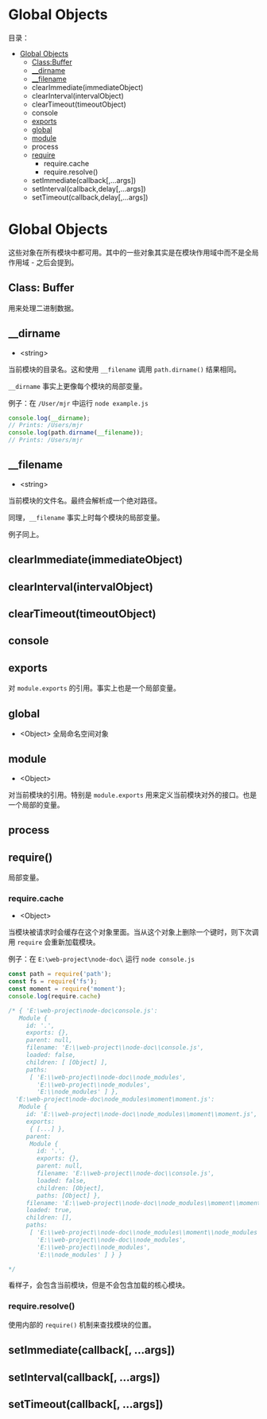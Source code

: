 # Global Objects

目录：   

+ [Global Objects](#globalobj)
  + [Class:Buffer](#buffer)
  + [\__dirname](#dirname)
  + [\__filename](#filename)
  + clearImmediate(immediateObject)
  + clearInterval(intervalObject)
  + clearTimeout(timeoutObject)
  + console
  + [exports](#export)
  + [global](#global)
  + [module](#module)
  + process
  + [require](#require)
    - require.cache
    - require.resolve()
  + setImmediate(callback[,...args])
  + setInterval(callback,delay[,...args])
  + setTimeout(callback,delay[,...args])


# Global Objects

<a name="globalobj"></a>   

这些对象在所有模块中都可用。其中的一些对象其实是在模块作用域中而不是全局作用域 - 之后会提到。   

## Class: Buffer

<a name="buffer"></a>   

用来处理二进制数据。   

## \__dirname

<a name="dirname"></a>   

+ &lt;string&gt;    

当前模块的目录名。这和使用 `__filename` 调用 `path.dirname()` 结果相同。   

`__dirname` 事实上更像每个模块的局部变量。    

例子：在 `/User/mjr` 中运行 `node example.js`   

```javascript
console.log(__dirname);
// Prints: /Users/mjr
console.log(path.dirname(__filename));
// Prints: /Users/mjr
```    

## \__filename  

<a name="filename"></a>   

+ &lt;string&gt;   

当前模块的文件名。最终会解析成一个绝对路径。   

同理，`__filename` 事实上时每个模块的局部变量。   

例子同上。    

## clearImmediate(immediateObject)   

## clearInterval(intervalObject)

## clearTimeout(timeoutObject)

## console  

## exports

<a name="exports"></a>   

对 `module.exports` 的引用。事实上也是一个局部变量。   

## global

<a name="global"></a>    

+ &lt;Object&gt; 全局命名空间对象   

## module

<a name="module"></a>   

+ &lt;Object&gt;   

对当前模块的引用。特别是 `module.exports` 用来定义当前模块对外的接口。也是一个局部的变量。   

## process

## require()

<a name="require"></a>
局部变量。   

### require.cache

+ &lt;Object&gt;   

当模块被请求时会缓存在这个对象里面。当从这个对象上删除一个键时，则下次调用 `require` 会重新加载模块。   

例子：在 `E:\web-project\node-doc\` 运行 `node console.js`   

```javascript
const path = require('path');
const fs = require('fs');
const moment = require('moment');
console.log(require.cache)

/* { 'E:\web-project\node-doc\console.js':
   Module {
     id: '.',
     exports: {},
     parent: null,
     filename: 'E:\\web-project\\node-doc\\console.js',
     loaded: false,
     children: [ [Object] ],
     paths:
      [ 'E:\\web-project\\node-doc\\node_modules',
        'E:\\web-project\\node_modules',
        'E:\\node_modules' ] },
  'E:\web-project\node-doc\node_modules\moment\moment.js':
   Module {
     id: 'E:\\web-project\\node-doc\\node_modules\\moment\\moment.js',
     exports:
      { [...] },
     parent:
      Module {
        id: '.',
        exports: {},
        parent: null,
        filename: 'E:\\web-project\\node-doc\\console.js',
        loaded: false,
        children: [Object],
        paths: [Object] },
     filename: 'E:\\web-project\\node-doc\\node_modules\\moment\\moment.js',
     loaded: true,
     children: [],
     paths:
      [ 'E:\\web-project\\node-doc\\node_modules\\moment\\node_modules',
        'E:\\web-project\\node-doc\\node_modules',
        'E:\\web-project\\node_modules',
        'E:\\node_modules' ] } }

*/
```   

看样子，会包含当前模块，但是不会包含加载的核心模块。   

### require.resolve()

使用内部的 `require()` 机制来查找模块的位置。    

## setImmediate(callback[, ...args])

## setInterval(callback[, ...args])

## setTimeout(callback[, ...args])
